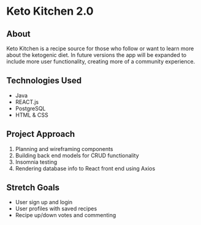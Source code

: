 # Keto Kitchen 2.0

## About
Keto Kitchen is a recipe source for those who follow or want to learn more about the ketogenic diet. In future versions the app will be expanded to include more user functionality, creating more of a community experience.

## Technologies Used
- Java
- REACT.js
- PostgreSQL
- HTML & CSS

## Project Approach
1. Planning and wireframing components
2. Building back end models for CRUD functionality
3. Insomnia testing
4. Rendering database info to React front end using Axios

## Stretch Goals
- User sign up and login
- User profiles with saved recipes
- Recipe up/down votes and commenting
